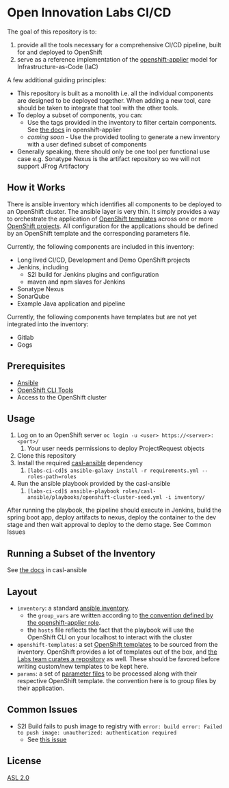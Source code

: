 # Open Innovation Labs CI/CD

The goal of this repository is to:

 1. provide all the tools necessary for a comprehensive CI/CD pipeline, built for and deployed to OpenShift
 2. serve as a reference implementation of the [openshift-applier](https://github.com/redhat-cop/casl-ansible/tree/master/roles/openshift-applier) model for Infrastructure-as-Code (IaC) 

A few additional guiding principles:

* This repository is built as a monolith i.e. all the individual components are designed to be deployed together. When adding a new tool, care should be taken to integrate that tool with the other tools. 
* To deploy a subset of components, you can:
  * Use the tags provided in the inventory to filter certain components. See [the docs](https://github.com/redhat-cop/casl-ansible/tree/master/roles/openshift-applier#filtering-content-based-on-tags) in openshift-applier
  * _coming soon_ - Use the provided tooling to generate a new inventory with a user defined subset of components
* Generally speaking, there should only be one tool per functional use case e.g. Sonatype Nexus is the artifact repository so we will not support JFrog Artifactory

## How it Works

There is ansible inventory which identifies all components to be deployed to an OpenShift cluster. The ansible layer is very thin. It simply provides a way to orchestrate the application of [OpenShift templates](https://docs.openshift.com/container-platform/3.6/dev_guide/templates.html) across one or more [OpenShift projects](https://docs.openshift.com/container-platform/3.6/architecture/core_concepts/projects_and_users.html#projects). All configuration for the applications should be defined by an OpenShift template and the corresponding parameters file. 

Currently, the following components are included in this inventory:

* Long lived CI/CD, Development and Demo OpenShift projects 
* Jenkins, including
  * S2I build for Jenkins plugins and configuration
  * maven and npm slaves for Jenkins
* Sonatype Nexus
* SonarQube
* Example Java application and pipeline

Currently, the following components have templates but are not yet integrated into the inventory:

* Gitlab
* Gogs

## Prerequisites

* [Ansible](http://docs.ansible.com/ansible/latest/intro_installation.html)
* [OpenShift CLI Tools](https://docs.openshift.com/container-platform/3.6/cli_reference/get_started_cli.html)
* Access to the OpenShift cluster 

## Usage 

1. Log on to an OpenShift server `oc login -u <user> https://<server>:<port>/`
    1. Your user needs permissions to deploy ProjectRequest objects
2. Clone this repository
3. Install the required [casl-ansible](https://github.com/redhat-cop/casl-ansible) dependency
    1. `[labs-ci-cd]$ ansible-galaxy install -r requirements.yml --roles-path=roles`
4. Run the ansible playbook provided by the casl-ansible
    1. `[labs-ci-cd]$ ansible-playbook roles/casl-ansible/playbooks/openshift-cluster-seed.yml -i inventory/`

After running the playbook, the pipeline should execute in Jenkins, build the spring boot app, deploy artifacts to nexus, deploy the container to the dev stage and then wait approval to deploy to the demo stage. See Common Issues


## Running a Subset of the Inventory 

See [the docs](https://github.com/redhat-cop/casl-ansible/tree/master/roles/openshift-applier#filtering-content-based-on-tags) in casl-ansible

## Layout
- `inventory`: a standard [ansible inventory](http://docs.ansible.com/ansible/latest/intro_inventory.html). 
  - the `group_vars` are written according to [the convention defined by the openshift-applier role](https://github.com/redhat-cop/casl-ansible/tree/master/roles/openshift-applier#sourcing-openshift-object-definitions).
  -  the `hosts` file reflects the fact that the playbook will use the OpenShift CLI on your localhost to interact with the cluster
- `openshift-templates`: a set [OpenShift templates](https://docs.openshift.com/container-platform/3.6/dev_guide/templates.html) to be sourced from the inventory. OpenShift provides a lot of templates out of the box, and [the Labs team curates a repository](https://github.com/rht-labs/labs-ci-cd/tree/master/templates) as well. These should be favored before writing custom/new templates to be kept here.
- `params`: a set of [parameter files](https://docs.openshift.com/container-platform/3.6/dev_guide/templates.html#templates-parameters) to be processed along with their respective OpenShift template. the convention here is to group files by their application.

## Common Issues

- S2I Build fails to push image to registry with `error: build error: Failed to push image: unauthorized: authentication required`
  - See [this issue](https://github.com/openshift/origin/issues/4518)

## License
[ASL 2.0](LICENSE)
